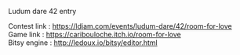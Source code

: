 Ludum dare 42 entry

Contest link : https://ldjam.com/events/ludum-dare/42/room-for-love  
Game link : https://caribouloche.itch.io/room-for-love  
Bitsy engine : http://ledoux.io/bitsy/editor.html